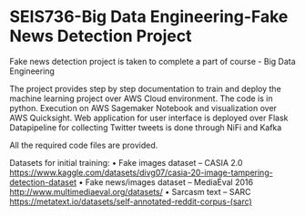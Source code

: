 # SEIS736-Big Data Engineering-Fake News Detection Project
Fake news detection project is taken to complete a part of course - Big Data Engineering

The project provides step by step documentation to train and deploy the machine learning project over AWS Cloud environment.
The code is in python. Execution on AWS Sagemaker Notebook and visualization over AWS Quicksight. Web application for user interface is deployed over Flask
Datapipeline for collecting Twitter tweets is done through NiFi and Kafka

All the required code files are provided. 

Datasets for initial training: 
•	Fake images dataset – CASIA 2.0           https://www.kaggle.com/datasets/divg07/casia-20-image-tampering-detection-dataset 
•	Fake news/images dataset – MediaEval 2016 http://www.multimediaeval.org/datasets/ 
•	Sarcasm text – SARC                       https://metatext.io/datasets/self-annotated-reddit-corpus-(sarc) 

